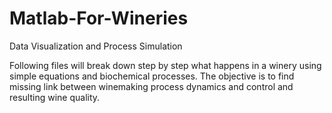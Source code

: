 # Matlab-For-Wineries
Data Visualization and Process Simulation

Following files will break down step by step what happens in a winery using simple equations and biochemical processes.
The objective is to find missing link between winemaking process dynamics and control and resulting wine quality.
